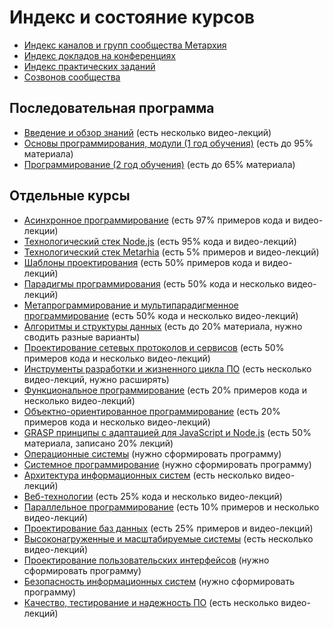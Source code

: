 # Индекс и состояние курсов

- [Индекс каналов и групп сообщества Метархия](Links.md)
- [Индекс докладов на конференциях](Courses/Talks.md)
- [Индекс практических заданий](Practice/Index.md)
- [Созвонов сообщества](Archive/WeeklyCall.md)

## Последовательная программа

- [Введение и обзор знаний](Courses/Introduction.md)
  (есть несколько видео-лекций)
- [Основы программирования, модули (1 год обучения)](Courses/Fundamentals.md)
  (есть до 95% материала)
- [Программирование (2 год обучения)](Courses/Advanced.md)
  (есть до 65% материала)

## Отдельные курсы

- [Асинхронное программирование](Courses/Asynchronous.md)
  (есть 97% примеров кода и видео-лекции)
- [Технологический стек Node.js](Courses/NodeJS.md)
  (есть 95% кода и видео-лекций)
- [Технологический стек Metarhia](Courses/Metarhia.md)
  (есть 5% примеров и видео-лекций)
- [Шаблоны проектирования](Courses/Patterns.md)
  (есть 50% примеров кода и видео-лекций)
- [Парадигмы программирования](Courses/Paradigms.md)
  (есть 50% кода и несколько видео-лекций)
- [Метапрограммирование и мультипарадигменное программирование](Courses/Metaprogramming.md)
  (есть 50% кода и несколько видео-лекций)
- [Алгоритмы и структуры данных](Courses/AlgAndData.md)
  (есть до 20% материала, нужно сводить разные варианты)
- [Проектирование сетевых протоколов и сервисов](Courses/Network.md)
  (есть 50% примеров кода и несколько видео-лекций)
- [Инструменты разработки и жизненного цикла ПО](Courses/Tools.md)
  (есть несколько видео-лекций, нужно расширять)
- [Функциональное программирование](Courses/Functional.md)
  (есть 20% примеров кода и несколько видео-лекций)
- [Объектно-ориентированное программирование](Courses/OOP.md)
  (есть 20% примеров кода и несколько видео-лекций)
- [GRASP принципы с адаптацией для JavaScript и Node.js](Courses/GRASP.md)
  (есть 50% материала, записано 20% лекций)
- [Операционные системы](Courses/OS.md)
  (нужно сформировать программу)
- [Системное программирование](Courses/System.md)
  (нужно сформировать программу)
- [Архитектура информационных систем](Courses/Architecture.md)
  (есть несколько видео-лекций)
- [Веб-технологии](Courses/Web.md)
  (есть 25% кода и несколько видео-лекций)
- [Параллельное программирование](Courses/Parallel.md)
  (есть 10% примеров и несколько видео-лекций)
- [Проектирование баз данных](Courses/Databases.md)
  (есть 25% примеров и видео-лекций)
- [Высоконагруженные и масштабируемые системы](Courses/Highload.md)
  (есть несколько видео-лекций)
- [Проектирование пользовательских интерфейсов](Courses/UI-UX.md)
  (нужно сформировать программу)
- [Безопасность информационных систем](Courses/Security.md)
  (нужно сформировать программу)
- [Качество, тестирование и надежность ПО](Courses/Quality.md)
  (есть несколько видео-лекций)
